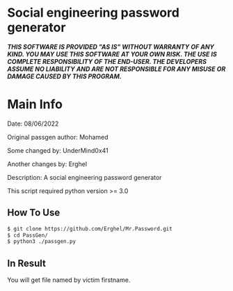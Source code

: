 # Social engineering password generator

_**THIS SOFTWARE IS PROVIDED "AS IS" WITHOUT WARRANTY OF ANY KIND. YOU MAY USE THIS SOFTWARE AT YOUR OWN RISK. THE USE IS COMPLETE RESPONSIBILITY OF THE END-USER. THE DEVELOPERS ASSUME NO LIABILITY AND ARE NOT RESPONSIBLE FOR ANY MISUSE OR DAMAGE CAUSED BY THIS PROGRAM.**_

# Main Info
Date: 08/06/2022

Original passgen author: Mohamed

Some changed by: UnderMind0x41

Another changes by: Erghel

Description: A social engineering password generator

This script required python version >= 3.0

## How To Use
```bash
$ git clone https://github.com/Erghel/Mr.Password.git
$ cd PassGen/
$ python3 ./passgen.py
```
## In Result
You will get file named by victim firstname.
